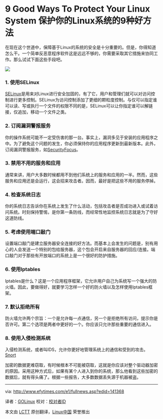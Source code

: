 9 Good Ways To Protect Your Linux System
保护你的Linux系统的9种好方法
================================================================================
在现在这个世道中，保障基于Linux的系统的安全是十分重要的。但是，你得知道怎么干。一个简单反恶意程序软件这是远远不够的，你需要采取其它措施来协同工作。那么试试下面这些手段吧。

![](http://www.efytimes.com/admin/useradmin/photo/2Rak10143PM6172014.jpeg)

### 1. 使用SELinux ###

[SELinux][1]是用来对Linux进行安全加固的，有了它，用户和管理们就可以对访问控制进行更多控制。SELinux为访问控制添加了更细的颗粒度控制。与仅可以指定谁可以读、写或执行一个文件的权限不同的是，SELinux可以让你指定谁可以解链接，仅追加，移动一个文件之类。

### 2. 订阅漏洞警报服务 ###

你的操作系统可能不一定受伤害的那一台。事实上，漏洞多见于安装的应用程序之中。为了避免这个问题的发生，你必须保持你的应用程序更新到最新版本。此外，订阅漏洞警报服务，如[SecurityFocus][2]。

### 3. 禁用不用的服务和应用 ###

通常来讲，用户大多数时候都用不到他们系统上的服务和应用的一半。然而，这些服务和应用还是会运行，这会招来攻击者。因而，最好是把这些不用的服务停掉。

### 4. 检查系统日志 ###

你的系统日志告诉你在系统上发生了什么活动，包括攻击者是否成功进入或试着访问系统。时刻保持警惕，是你第一条防线，而经常性地监控系统日志就是为了守好这道防线。

### 5. 考虑使用端口敲门 ###

设置端口敲门是建立服务器安全连接的好方法。而基本上会发生的问题是，别有用心的人会发送一个特别的包给服务器，这个包会开启来自服务器的回应/连接。端口敲门对于那些有开放端口的系统上是一个很好的防护措施。

### 6. 使用Iptables ###

Iptables是什么？这是一个应用程序框架，它允许用户自己为系统写一个强大的防火墙。因此，要做得好，就要学习怎样一个好的防火墙以及怎样使用Iptables框架。

### 7. 默认拒绝所有 ###

防火墙允许两个宗旨：一个是允许每一点通信，另一个是拒绝所有访问，提示你是否许可。第二个选项是两者中更好的一个。你应该只允许那些重要的通信进入。

### 8. 使用入侵检测系统 ###

入侵检测系统，或者叫IDS，允许你更好地管理系统上的通信和受到的攻击。[Snort][3]

加密的数据更难窃取，有时候根本不可能被窃取，这就是你应该对整个驱动器加密的原因。采用这种方式后，如果有某个人进入到你的系统，那么他看到这些加密的数据后，就有得头痛了。根据一些报告，大多数数据丢失源于机器被盗。

--------------------------------------------------------------------------------

via: http://www.efytimes.com/e1/fullnews.asp?edid=141368

译者：[GOLinux](https://github.com/GOLinux) 校对：[校对者ID](https://github.com/校对者ID)

本文由 [LCTT](https://github.com/LCTT/TranslateProject) 原创翻译，[Linux中国](http://linux.cn/) 荣誉推出

[1]:http://selinuxproject.org/page/Main_Page
[2]:http://www.securityfocus.com/rss/vulnerabilities.xml
[3]:http://www.snort.org/

